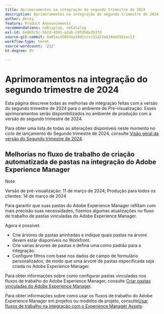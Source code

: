 ```yaml
---
title: Aprimoramentos na integração do segundo trimestre de 2024
description: Aprimoramentos na integração do segundo trimestre de 2024
author: Becky
feature: Product Announcements
recommendations: noDisplay, noCatalog
exl-id: 6e9b5c5c-562d-4591-a2ab-c8fd9da353fd
source-git-commit: 0a01acd56b3ea10d1cccc31a21e434da55b1ec13
workflow-type: tm+mt
source-wordcount: '212'
ht-degree: 0%

---
```


# Aprimoramentos na integração do segundo trimestre de 2024

Esta página descreve todas as melhorias de integração feitas com a versão do segundo trimestre de 2024 para o ambiente de Pré-visualização. Esses aprimoramentos serão disponibilizados no ambiente de produção com a versão do segundo trimestre de 2024.

Para obter uma lista de todas as alterações disponíveis neste momento no ciclo de lançamento do Segundo trimestre de 2024, consulte [Visão geral da versão do Segundo trimestre de 2024](/help/quicksilver/product-announcements/product-releases/24-q2-release-activity/24-q2-release-overview.md).

## Melhorias no fluxo de trabalho de criação automatizada de pastas na integração do Adobe Experience Manager

>[!NOTE]
>
>Versão de pré-visualização: 11 de março de 2024; Produção para todos os clientes: 14 de março de 2024

Para garantir que suas pastas do Adobe Experience Manager reflitam com mais precisão suas necessidades, fizemos algumas atualizações no fluxo de trabalho de pastas vinculadas do Adobe Experience Manager.

Agora é possível:

* Crie árvores de pastas aninhadas e indique quais pastas na árvore devem estar disponíveis no Workfront.
* Crie várias árvores de pastas e defina uma como padrão para a integração.
* Configure filtros com base nos dados de campo de formulário personalizados, de modo que uma árvore de pastas especificada seja criada no Adobe Experience Manager.

Para obter informações sobre como configurar pastas vinculadas nos fluxos de trabalho do Adobe Experience Manager, consulte [Criar pastas vinculadas do Adobe Experience Manager](/help/quicksilver/administration-and-setup/configure-integrations/configure-aacs-integration.md#create-adobe-experience-manager-linked-folders).

Para obter informações sobre como usar os fluxos de trabalho do Adobe Experience Manager em projetos ou modelos de projeto, consulte[Usar fluxos de trabalho na integração com o Experience Manager Assets](/help/quicksilver/documents/adobe-workfront-for-experience-manager-assets-essentials/use-aem-workflows.md).
